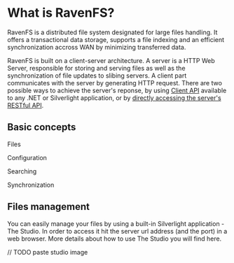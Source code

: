 ﻿# What is RavenFS?

RavenFS is a distributed file system designated for large files handling. It offers a transactional data storage, supports a file indexing and an efficient synchronization accross WAN by minimizing transferred data.

RavenFS is built on a client-server architecture. A server is a HTTP Web Server, responsible for storing and serving files as well as the synchronization of file updates to slibing servers. A client part communicates with the server by generating HTTP request. There are two possible ways to achieve the server's reponse, by using [Client API](../client-api) available to any .NET or Silverlight application, or by [directly accessing the server's RESTful API](../http-api).

## Basic concepts

Files

Configuration

Searching

Synchronization

## Files management

You can easily manage your files by using a built-in Silverlight application - The Studio. In order to access it hit the server url address (and the port) in a web browser. More details about how to use The Studio you will find here.

// TODO paste studio image